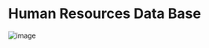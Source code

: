 # Human Resources Data Base
![image](https://project-management.com/wp-content/uploads/2021/03/Database-scaled.jpeg)


